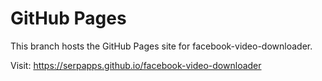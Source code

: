# GitHub Pages

This branch hosts the GitHub Pages site for facebook-video-downloader.

Visit: https://serpapps.github.io/facebook-video-downloader
